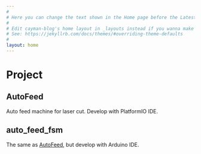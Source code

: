 ```yaml
---
#
# Here you can change the text shown in the Home page before the Latest Posts section.
#
# Edit cayman-blog's home layout in _layouts instead if you wanna make some changes
# See: https://jekyllrb.com/docs/themes/#overriding-theme-defaults
#
layout: home
---
```


# Project

## AutoFeed

Auto feed machine for laser cut. Develop with PlatformIO IDE.


## auto_feed_fsm

The same as [AutoFeed](https://github.com/ejngnng/AutoFeed), but develop with Arduino IDE.


